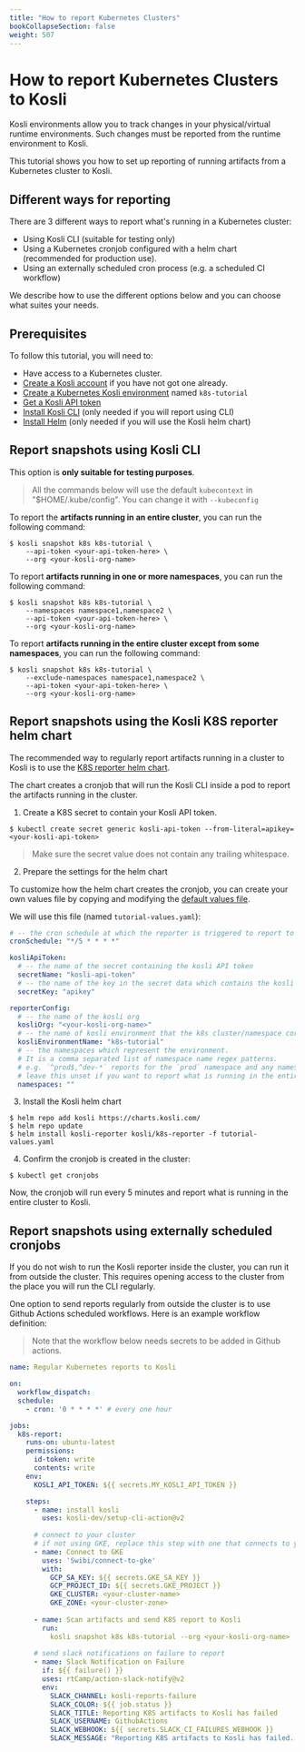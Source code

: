 ```yaml
---
title: "How to report Kubernetes Clusters"
bookCollapseSection: false
weight: 507
---
```


# How to report Kubernetes Clusters to Kosli

Kosli environments allow you to track changes in your physical/virtual runtime environments. Such changes must be reported from the runtime environment to Kosli.

This tutorial shows you how to set up reporting of running artifacts from a Kubernetes cluster to Kosli.


## Different ways for reporting

There are 3 different ways to report what's running in a Kubernetes cluster:

- Using Kosli CLI (suitable for testing only)
- Using a Kubernetes cronjob configured with a helm chart (recommended for production use).
- Using an externally scheduled cron process (e.g. a scheduled CI workflow)

We describe how to use the different options below and you can choose what suites your needs.

## Prerequisites

To follow this tutorial, you will need to:

- Have access to a Kubernetes cluster.
- [Create a Kosli account](https://app.kosli.com/sign-up) if you have not got one already.
- [Create a Kubernetes Kosli environment](getting_started/environments/#create-an-environment) named `k8s-tutorial` 
- [Get a Kosli API token](/getting_started/service-accounts/)
- [Install Kosli CLI](/getting_started/install/) (only needed if you will report using CLI)
- [Install Helm](https://helm.sh/docs/intro/install/) (only needed if you will use the Kosli helm chart)

## Report snapshots using Kosli CLI

This option is **only suitable for testing purposes**. 

> All the commands below will use the default `kubecontext` in "$HOME/.kube/config". You can change it with `--kubeconfig` 

To report the **artifacts running in an entire cluster**, you can run the following command:

```shell {.command}
$ kosli snapshot k8s k8s-tutorial \
    --api-token <your-api-token-here> \
    --org <your-kosli-org-name>
```

To report **artifacts running in one or more namespaces**, you can run the following command:

```shell {.command}
$ kosli snapshot k8s k8s-tutorial \
    --namespaces namespace1,namespace2 \
    --api-token <your-api-token-here> \
    --org <your-kosli-org-name>
```

To report **artifacts running in the entire cluster except from some namespaces**, you can run the following command:

```shell {.command}
$ kosli snapshot k8s k8s-tutorial \
    --exclude-namespaces namespace1,namespace2 \
    --api-token <your-api-token-here> \
    --org <your-kosli-org-name>
```

## Report snapshots using the Kosli K8S reporter helm chart

The recommended way to regularly report artifacts running in a cluster to Kosli is to use the [K8S reporter helm chart](/helm).

The chart creates a cronjob that will run the Kosli CLI inside a pod to report the artifacts running in the cluster.

1. Create a K8S secret to contain your Kosli API token.

```shell {.command}
$ kubectl create secret generic kosli-api-token --from-literal=apikey=<your-kosli-api-token>
```

> Make sure the secret value does not contain any trailing whitespace.

2. Prepare the settings for the helm chart

To customize how the helm chart creates the cronjob, you can create your own values file by copying and modifying the [default values file](https://github.com/kosli-dev/cli/blob/main/charts/k8s-reporter/values.yaml).

We will use this file (named `tutorial-values.yaml`):

```yaml {.command}
# -- the cron schedule at which the reporter is triggered to report to kosli  
cronSchedule: "*/5 * * * *"

kosliApiToken:
  # -- the name of the secret containing the kosli API token
  secretName: "kosli-api-token"
  # -- the name of the key in the secret data which contains the kosli API token
  secretKey: "apikey"

reporterConfig:
  # -- the name of the kosli org
  kosliOrg: "<your-kosli-org-name>"
  # -- the name of kosli environment that the k8s cluster/namespace correlates to
  kosliEnvironmentName: "k8s-tutorial"
  # -- the namespaces which represent the environment.
  # It is a comma separated list of namespace name regex patterns.
  # e.g. `^prod$,^dev-*` reports for the `prod` namespace and any namespace that starts with `dev-`
  # leave this unset if you want to report what is running in the entire cluster
  namespaces: ""
```

3. Install the Kosli helm chart

```shell {.command}
$ helm repo add kosli https://charts.kosli.com/
$ helm repo update
$ helm install kosli-reporter kosli/k8s-reporter -f tutorial-values.yaml
```

4. Confirm the cronjob is created in the cluster:

```shell {.command}
$ kubectl get cronjobs
```

Now, the cronjob will run every 5 minutes and report what is running in the entire cluster to Kosli.


## Report snapshots using externally scheduled cronjobs

If you do not wish to run the Kosli reporter inside the cluster, you can run it from outside the cluster. This requires opening access to the cluster from the place you will run the CLI regularly. 

One option to send reports regularly from outside the cluster is to use Github Actions scheduled workflows. Here is an example workflow definition:

> Note that the workflow below needs secrets to be added in Github actions.

```yaml {.command}
name: Regular Kubernetes reports to Kosli

on:
  workflow_dispatch: 
  schedule: 
    - cron: '0 * * * *' # every one hour

jobs:
  k8s-report:
    runs-on: ubuntu-latest
    permissions:
      id-token: write
      contents: write
    env:
      KOSLI_API_TOKEN: ${{ secrets.MY_KOSLI_API_TOKEN }}

    steps:
      - name: install kosli
        uses: kosli-dev/setup-cli-action@v2
      
      # connect to your cluster
      # if not using GKE, replace this step with one that connects to your cluster
      - name: Connect to GKE
        uses: 'Swibi/connect-to-gke'
        with:
          GCP_SA_KEY: ${{ secrets.GKE_SA_KEY }}
          GCP_PROJECT_ID: ${{ secrets.GKE_PROJECT }}
          GKE_CLUSTER: <your-cluster-name>
          GKE_ZONE: <your-cluster-zone>
      
      - name: Scan artifacts and send K8S report to Kosli
        run: 
          kosli snapshot k8s k8s-tutorial --org <your-kosli-org-name>
          
      # send slack notifications on failure to report
      - name: Slack Notification on Failure
        if: ${{ failure() }}
        uses: rtCamp/action-slack-notify@v2
        env:
          SLACK_CHANNEL: kosli-reports-failure
          SLACK_COLOR: ${{ job.status }}
          SLACK_TITLE: Reporting K8S artifacts to Kosli has failed
          SLACK_USERNAME: GithubActions
          SLACK_WEBHOOK: ${{ secrets.SLACK_CI_FAILURES_WEBHOOK }}
          SLACK_MESSAGE: "Reporting K8S artifacts to Kosli has failed. Please check the logs for more details."
```
